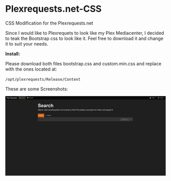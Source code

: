 # Plexrequests.net-CSS
CSS Modification for the Plexrequests.net

Since I would like to Plexrequets to look like my Plex Mediacenter, I decided to teak the Bootstrap css to look like it. Feel free to download it and change it to suit your needs.

**Install:**

Please download both files bootstrap.css and custom.min.css and replace with the ones located at:

`/opt/plexrequests/Release/Content`

These are some Screenshots:

![ScreenShot](https://github.com/MiuiSwitzerland/Plexrequests.net-CSS/blob/master/main.jpg)
